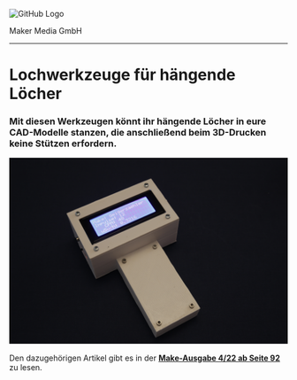 ![GitHub Logo](http://www.heise.de/make/icons/make_logo.png)

Maker Media GmbH
*** 

# Lochwerkzeuge für hängende Löcher

### Mit diesen Werkzeugen könnt ihr hängende Löcher in eure CAD-Modelle stanzen, die anschließend beim 3D-Drucken keine Stützen erfordern.

![Picture](https://github.com/MakeMagazinDE/Geigerzaehler/blob/main/Bild17.JPG)

Den dazugehörigen Artikel gibt es in der **[Make-Ausgabe 4/22 ab Seite 92](https://www.heise.de/select/make/2022/4/2218007274793818044)** zu lesen. 
